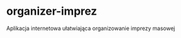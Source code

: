organizer-imprez
================

Aplikacja internetowa ułatwiająca organizowanie imprezy masowej 
